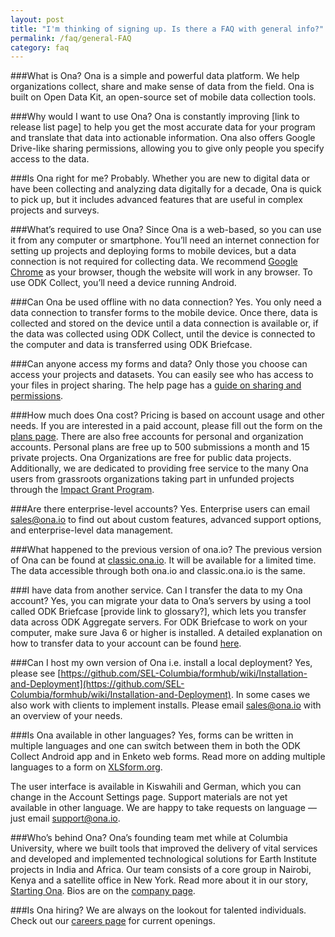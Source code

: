 ```yaml
---
layout: post
title: "I'm thinking of signing up. Is there a FAQ with general info?"
permalink: /faq/general-FAQ
category: faq
---
```


<a name="whatisona"></a>

###What is Ona?<a name="whatisona"></a>
Ona is a simple and powerful data platform. We help organizations collect, share and make sense of data from the field. Ona is built on Open Data Kit, an open-source set of mobile data collection tools.

<a name="whyona"></a>

###Why would I want to use Ona?
Ona is constantly improving [link to release list page] to help you get the most accurate data for your program and translate that data into actionable information. Ona also offers Google Drive-like sharing permissions, allowing you to give only people you specify access to the data.

<a name="isonaright"></a>

###Is Ona right for me?
Probably. Whether you are new to digital data or have been collecting and analyzing data digitally for a decade, Ona is quick to pick up, but it includes advanced features that are useful in complex projects and surveys.

<a name="requirements"></a>

###What’s required to use Ona?
Since Ona is a web-based, so you can use it from any computer or smartphone. You’ll need an internet connection for setting up projects and deploying forms to mobile devices, but a data connection is not required for collecting data. We recommend [Google Chrome](https://www.google.com/chrome/browser/desktop/) as your browser, though the website will work in any browser. To use ODK Collect, you’ll need a device running Android.

<a name="offline"></a>

###Can Ona be used offline with no data connection?
Yes. You only need a data connection to transfer forms to the mobile device. Once there, data is collected and stored on the device until a data connection is available or, if the data was collected using ODK Collect, until the device is connected to the computer and data is transferred using ODK Briefcase.

<a name="permissions"></a>

###Can anyone access my forms and data?
Only those you choose can access your projects and datasets. You can easily see who has access to your files in project sharing. The help page has a [guide on sharing and permissions](http://help.ona.io/guides/projects/#sharing-projects).

<a name="cost"></a>

###How much does Ona cost?
Pricing is based on account usage and other needs. If you are interested in a paid account, please fill out the form on the [plans page](http://company.ona.io/plans.html). There are also free accounts for personal and organization accounts. Personal plans are free up to 500 submissions a month and 15 private projects. Ona Organizations are free for public data projects. Additionally, we are dedicated to providing free service to the many Ona users from grassroots organizations taking part in unfunded projects through the [Impact Grant Program](http://company.ona.io/impact-grant.html).

<a name="enterprise"></a>

###Are there enterprise-level accounts?
Yes. Enterprise users can email <sales@ona.io> to find out about custom features, advanced support options, and enterprise-level data management.

<a name="beta"></a>

###What happened to the previous version of ona.io?
The previous version of Ona can be found at [classic.ona.io](https://classic.ona.io). It will be available for a limited time. The data accessible through both ona.io and classic.ona.io is the same.

<a name="transferdata"></a>

###I have data from another service. Can I transfer the data to my Ona account?
Yes, you can migrate your data to Ona’s servers by using a tool called ODK Briefcase [provide link to glossary?], which lets you transfer data across ODK Aggregate servers. For ODK Briefcase to work on your computer, make sure Java 6 or higher is installed. A detailed explanation on how to transfer data to your account can be found [here](http://help.ona.io/faq/odk-briefcase/).

<a name="localdeploy"></a>

###Can I host my own version of Ona i.e. install a local deployment?
Yes, please see [https://github.com/SEL-Columbia/formhub/wiki/Installation-and-Deployment](https://github.com/SEL-Columbia/formhub/wiki/Installation-and-Deployment). In some cases we also work with clients to implement installs. Please email <sales@ona.io> with an overview of your needs.

<a name="language"></a>

###Is Ona available in other languages?
Yes, forms can be written in multiple languages and one can switch between them in both the ODK Collect Android app and in Enketo web forms. Read more on adding multiple languages to a form on [XLSform.org](http://xlsform.org/#language).

The user interface is available in Kiswahili and German, which you can change in the Account Settings page. Support materials are not yet available in other language. We are happy to take requests on language — just email <support@ona.io>.

<a name="team"></a>

###Who’s behind Ona?
Ona’s founding team met while at Columbia University, where we built tools that improved the delivery of vital services and developed and implemented technological solutions for Earth Institute projects in India and Africa. Our team consists of a core group in Nairobi, Kenya and a satellite office in New York. Read more about it in our story, [Starting Ona](http://blog.ona.io/general/2014/05/21/starting-ona.html). Bios are on the [company page](http://company.ona.io/about-us.html).

<a name="hiring"></a>

###Is Ona hiring?
We are always on the lookout for talented individuals. Check out our [careers page](http://company.ona.io/jobs.html) for current openings.